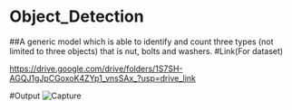 # Object_Detection
##A generic model which is able to identify and count three types (not limited to three objects) that is nut, bolts and washers.
#Link(For dataset)

https://drive.google.com/drive/folders/1S7SH-AGQJ1gJpCGoxoK4ZYp1_vnsSAx_?usp=drive_link

#Output ![Capture](https://github.com/parulSingh2810/Object_Detection/assets/74547379/edb22fb4-eec9-44d6-a583-c859f9276283)
